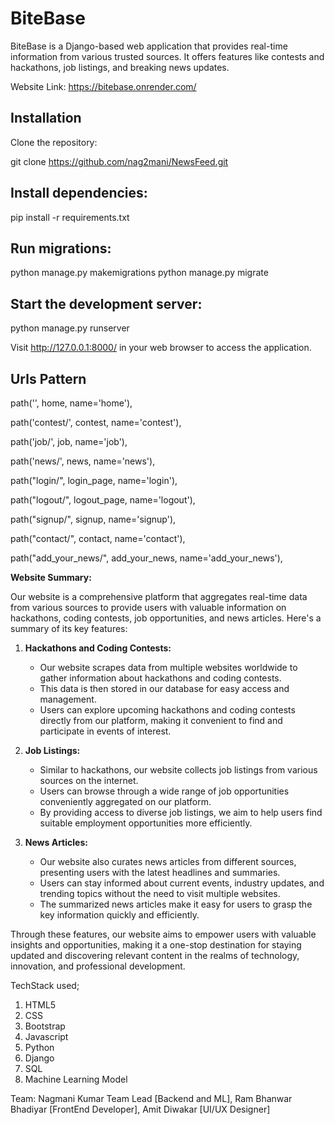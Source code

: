 # BiteBase

BiteBase is a Django-based web application that provides real-time information from various trusted sources. It offers features like contests and hackathons, job listings, and breaking news updates.

Website Link: https://bitebase.onrender.com/


## Installation

Clone the repository:

git clone https://github.com/nag2mani/NewsFeed.git


## Install dependencies:

pip install -r requirements.txt


## Run migrations:

python manage.py makemigrations
python manage.py migrate


## Start the development server:

python manage.py runserver

Visit http://127.0.0.1:8000/ in your web browser to access the application.


## Urls Pattern

path('', home, name='home'),

path('contest/', contest, name='contest'),

path('job/', job, name='job'),

path('news/', news, name='news'),

path("login/", login_page, name='login'),

path("logout/", logout_page, name='logout'),

path("signup/", signup, name='signup'),

path("contact/", contact, name='contact'),

path("add_your_news/", add_your_news, name='add_your_news'),



**Website Summary:**

Our website is a comprehensive platform that aggregates real-time data from various sources to provide users with valuable information on hackathons, coding contests, job opportunities, and news articles. Here's a summary of its key features:


1. **Hackathons and Coding Contests:**
   - Our website scrapes data from multiple websites worldwide to gather information about hackathons and coding contests.
   - This data is then stored in our database for easy access and management.
   - Users can explore upcoming hackathons and coding contests directly from our platform, making it convenient to find and participate in events of interest.


2. **Job Listings:**
   - Similar to hackathons, our website collects job listings from various sources on the internet.
   - Users can browse through a wide range of job opportunities conveniently aggregated on our platform.
   - By providing access to diverse job listings, we aim to help users find suitable employment opportunities more efficiently.


3. **News Articles:**
   - Our website also curates news articles from different sources, presenting users with the latest headlines and summaries.
   - Users can stay informed about current events, industry updates, and trending topics without the need to visit multiple websites.
   - The summarized news articles make it easy for users to grasp the key information quickly and efficiently.


Through these features, our website aims to empower users with valuable insights and opportunities, making it a one-stop destination for staying updated and discovering relevant content in the realms of technology, innovation, and professional development.



TechStack used;

1. HTML5
2. CSS
3. Bootstrap
4. Javascript
5. Python
6. Django
7. SQL
8. Machine Learning Model



Team:
Nagmani Kumar Team Lead [Backend and ML], 
Ram Bhanwar Bhadiyar [FrontEnd Developer], 
Amit Diwakar [UI/UX Designer]

